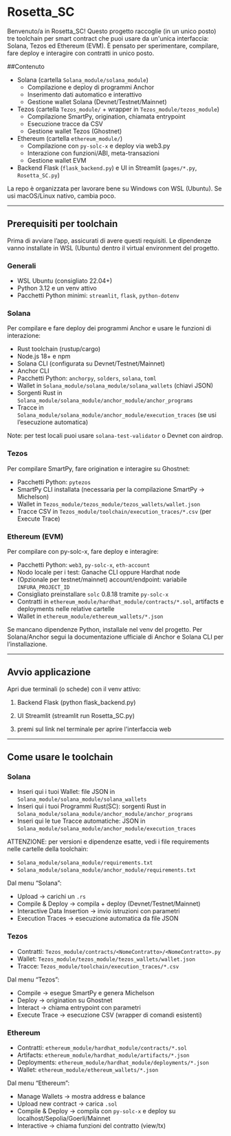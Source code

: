 # Rosetta_SC

Benvenuto/a in Rosetta_SC! Questo progetto raccoglie (in un unico posto) tre toolchain per smart contract che puoi usare da un'unica interfaccia: Solana, Tezos ed Ethereum (EVM). È pensato per sperimentare, compilare, fare deploy e interagire con contratti in unico posto.


##Contenuto

- Solana (cartella `Solana_module/solana_module`)
  - Compilazione e deploy di programmi Anchor
  - Inserimento dati automatico e interattivo
  - Gestione wallet Solana (Devnet/Testnet/Mainnet)
- Tezos (cartella `Tezos_module/` + wrapper in `Tezos_module/tezos_module`)
  - Compilazione SmartPy, origination, chiamata entrypoint
  - Esecuzione tracce da CSV
  - Gestione wallet Tezos (Ghostnet)
- Ethereum (cartella `ethereum_module/`)
  - Compilazione con `py-solc-x` e deploy via web3.py
  - Interazione con funzioni/ABI, meta-transazioni 
  - Gestione wallet EVM
- Backend Flask (`flask_backend.py`) e UI in Streamlit (`pages/*.py`, `Rosetta_SC.py`)

La repo è organizzata per lavorare bene su Windows con WSL (Ubuntu). Se usi macOS/Linux nativo, cambia poco.


---

## Prerequisiti per toolchain

Prima di avviare l’app, assicurati di avere questi requisiti. Le dipendenze vanno installate in WSL (Ubuntu) dentro il virtual environment del progetto.

### Generali
- WSL Ubuntu (consigliato 22.04+)
- Python 3.12 e un venv attivo 
- Pacchetti Python minimi: `streamlit`, `flask`, `python-dotenv`

### Solana
Per compilare e fare deploy dei programmi Anchor e usare le funzioni di interazione:
- Rust toolchain (rustup/cargo)
- Node.js 18+ e npm
- Solana CLI (configurata su Devnet/Testnet/Mainnet)
- Anchor CLI
- Pacchetti Python: `anchorpy`, `solders`, `solana`, `toml`
- Wallet in `Solana_module/solana_module/solana_wallets` (chiavi JSON)
- Sorgenti Rust in `Solana_module/solana_module/anchor_module/anchor_programs`
- Tracce in `Solana_module/solana_module/anchor_module/execution_traces` (se usi l’esecuzione automatica)

Note: per test locali puoi usare `solana-test-validator` o Devnet con airdrop.

### Tezos
Per compilare SmartPy, fare origination e interagire su Ghostnet:
- Pacchetti Python: `pytezos`
- SmartPy CLI installata (necessaria per la compilazione SmartPy → Michelson)
- Wallet in `Tezos_module/tezos_module/tezos_wallets/wallet.json`
- Tracce CSV in `Tezos_module/toolchain/execution_traces/*.csv` (per Execute Trace)

### Ethereum (EVM)
Per compilare con py-solc-x, fare deploy e interagire:
- Pacchetti Python: `web3`, `py-solc-x`, `eth-account`
- Nodo locale per i test: Ganache CLI oppure Hardhat node
- (Opzionale per testnet/mainnet) account/endpoint: variabile `INFURA_PROJECT_ID`
- Consigliato preinstallare `solc` 0.8.18 tramite `py-solc-x`
- Contratti in `ethereum_module/hardhat_module/contracts/*.sol`, artifacts e deployments nelle relative cartelle
- Wallet in `ethereum_module/ethereum_wallets/*.json`

Se mancano dipendenze Python, installale nel venv del progetto. Per Solana/Anchor segui la documentazione ufficiale di Anchor e Solana CLI per l’installazione.

---


##  Avvio applicazione

Apri due terminali (o schede) con il venv attivo:

1) Backend Flask (python flask_backend.py)

2) UI Streamlit (streamlit run Rosetta_SC.py)

3) premi sul link nel terminale per aprire l'interfaccia web

---

##  Come usare le toolchain

### Solana
- Inseri qui i tuoi Wallet: file JSON in `Solana_module/solana_module/solana_wallets`
- Inseri qui i tuoi Programmi Rust(SC): sorgenti Rust in `Solana_module/solana_module/anchor_module/anchor_programs`
- Inseri qui le tue Tracce automatiche: JSON in `Solana_module/solana_module/anchor_module/execution_traces`

ATTENZIONE: per versioni e dipendenze esatte, vedi i file requirements nelle cartelle della toolchain:
- `Solana_module/solana_module/requirements.txt`
- `Solana_module/solana_module/anchor_module/requirements.txt`

Dal menu “Solana”:
- Upload → carichi un `.rs`
- Compile & Deploy → compila + deploy (Devnet/Testnet/Mainnet)
- Interactive Data Insertion → invio istruzioni con parametri
- Execution Traces → esecuzione automatica da file JSON

### Tezos
- Contratti: `Tezos_module/contracts/<NomeContratto>/<NomeContratto>.py`
- Wallet: `Tezos_module/tezos_module/tezos_wallets/wallet.json`
- Tracce: `Tezos_module/toolchain/execution_traces/*.csv`

Dal menu “Tezos”:
- Compile → esegue SmartPy e genera Michelson
- Deploy → origination su Ghostnet
- Interact → chiama entrypoint con parametri
- Execute Trace → esecuzione CSV (wrapper di comandi esistenti)

### Ethereum
- Contratti: `ethereum_module/hardhat_module/contracts/*.sol`
- Artifacts: `ethereum_module/hardhat_module/artifacts/*.json`
- Deployments: `ethereum_module/hardhat_module/deployments/*.json`
- Wallet: `ethereum_module/ethereum_wallets/*.json`

Dal menu “Ethereum”:
- Manage Wallets → mostra address e balance
- Upload new contract → carica `.sol`
- Compile & Deploy → compila con `py-solc-x` e deploy su localhost/Sepolia/Goerli/Mainnet
- Interactive → chiama funzioni del contratto (view/tx)
